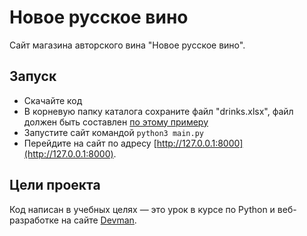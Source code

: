# Новое русское вино

Сайт магазина авторского вина "Новое русское вино".

## Запуск

- Скачайте код
- В корневую папку каталога сохраните файл "drinks.xlsx", файл должен быть составлен [по этому примеру](https://docs.google.com/spreadsheets/d/1sLXaZNCHK1D9oVUeXUBfRa_z_OVKRE6FV_W2T43m2zs/edit?usp=sharing)
- Запустите сайт командой `python3 main.py`
- Перейдите на сайт по адресу [http://127.0.0.1:8000](http://127.0.0.1:8000).

## Цели проекта

Код написан в учебных целях — это урок в курсе по Python и веб-разработке на сайте [Devman](https://dvmn.org).
